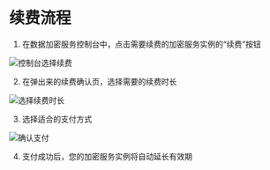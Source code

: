 # 续费流程

1. 在数据加密服务控制台中，点击需要续费的加密服务实例的“续费”按钮

![控制台选择续费](/image/JDCloudHSM/Renew/控制台选择续费2.png)

2. 在弹出来的续费确认页，选择需要的续费时长

![选择续费时长](/image/JDCloudHSM/Renew/选择续费时长2.png)

3. 选择适合的支付方式

![确认支付](/image/JDCloudHSM/Renew/确认支付.png)

4. 支付成功后，您的加密服务实例将自动延长有效期
